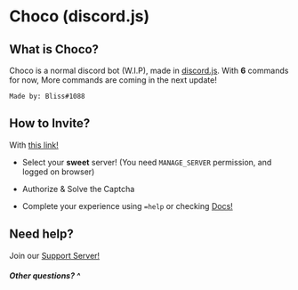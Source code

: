 # Choco (discord.js)

## What is Choco?

Choco is a normal discord bot (W.I.P), made in [discord.js](https://discord.js.org/). With **6** commands for now, More commands are coming in the next update!

``Made by: Bliss#1088``

## How to Invite?

With [this link!](https://discordapp.com/oauth2/authorize?client_id=538554949471305738&scope=bot&permissions=1543892094)

- Select your **sweet** server! (You need ``MANAGE_SERVER`` permission, and logged on browser)

- Authorize & Solve the Captcha

- Complete your experience using ``=help`` or checking [Docs!](https://github.com/BlissSc/Choco/wiki)

## Need help?

Join our [Support Server!](https://discord.gg/p8vyYT2)

##### Other questions? ^